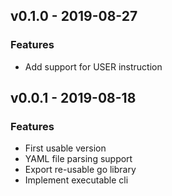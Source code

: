 <a name="v0.0.1"></a>
## v0.1.0 - 2019-08-27

### Features
- Add support for USER instruction

## v0.0.1 - 2019-08-18

### Features
- First usable version
- YAML file parsing support
- Export re-usable go library
- Implement executable cli